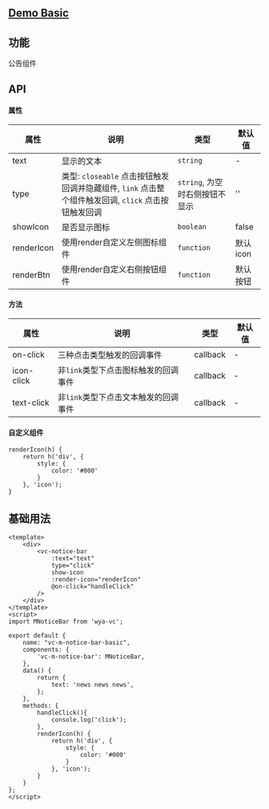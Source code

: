 ## [Demo Basic](https://wya-team.github.io/wya-vc/dist/m-notice-bar/basic.html)

## 功能
公告组件

## API

#### 属性

属性 | 说明 | 类型 | 默认值
---|---|---|---
text | 显示的文本 | `string` | -
type | 类型: `closeable` 点击按钮触发回调并隐藏组件, `link` 点击整个组件触发回调, `click` 点击按钮触发回调| `string`, 为空时右侧按钮不显示 | ''
showIcon | 是否显示图标 | `boolean` | false
renderIcon | 使用render自定义左侧图标组件 | `function` | 默认icon
renderBtn | 使用render自定义右侧按钮组件 | `function` | 默认按钮

#### 方法
属性 | 说明 | 类型 | 默认值
---|---|---|---
on-click | 三种点击类型触发的回调事件 | callback | -
icon-click | 非`link`类型下点击图标触发的回调事件 | callback | -
text-click | 非`link`类型下点击文本触发的回调事件 | callback | -

#### 自定义组件

```
renderIcon(h) {
	return h('div', {
		style: {
			color: '#000'
		}
	}, 'icon');
}
```

## 基础用法
```vue
<template>
	<div>
		<vc-notice-bar
			:text="text"
			type="click"
			show-icon
			:render-icon="renderIcon"
			@on-click="handleClick"
		/>
	</div>
</template>
<script>
import MNoticeBar from 'wya-vc';

export default {
	name: "vc-m-notice-bar-basic",
	components: {
		'vc-m-notice-bar': MNoticeBar,
	},
	data() {
		return {
			text: 'news news news',
		};
	},
	methods: {
		handleClick(){
			console.log('click');
		},
		renderIcon(h) {
			return h('div', {
				style: {
					color: '#000'
				}
			}, 'icon');
		}
	}
};
</script>
```
